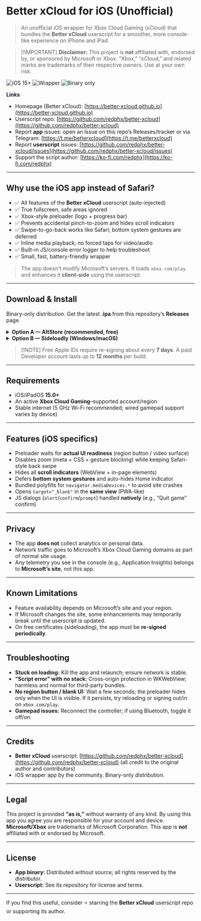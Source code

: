 # Better xCloud for iOS (Unofficial)

> An unofficial iOS wrapper for Xbox Cloud Gaming (xCloud) that bundles the **Better xCloud** userscript for a smoother, more console-like experience on iPhone and iPad.

> \[!IMPORTANT]
> **Disclaimer:** This project is **not** affiliated with, endorsed by, or sponsored by Microsoft or Xbox. “Xbox,” “xCloud,” and related marks are trademarks of their respective owners. Use at your own risk.

<p align="left">
  <img alt="iOS 15+" src="https://img.shields.io/badge/iOS-15%2B-blue">
  <img alt="Wrapper" src="https://img.shields.io/badge/WKWebView-Wrapper-lightgrey">
  <img alt="Binary only" src="https://img.shields.io/badge/Distribution-Binary--only-orange">
</p>

**Links**

* Homepage (Better xCloud): [https://better-xcloud.github.io](https://better-xcloud.github.io)
* Userscript repo: [https://github.com/redphx/better-xcloud](https://github.com/redphx/better-xcloud)
* Report **app** issues: open an Issue on this repo’s Releases/tracker or via Telegram: [https://t.me/betterxcloud](https://t.me/betterxcloud)
* Report **userscript** issues: [https://github.com/redphx/better-xcloud/issues](https://github.com/redphx/better-xcloud/issues)
* Support the script author: [https://ko-fi.com/redphx](https://ko-fi.com/redphx)

---

## Why use the iOS app instead of Safari?

* ✅ All features of the **Better xCloud** userscript (auto-injected)
* ✅ True fullscreen, safe areas ignored
* ✅ Xbox-style preloader (logo + progress bar)
* ✅ Prevents accidental pinch-to-zoom and hides scroll indicators
* ✅ Swipe-to-go-back works like Safari; bottom system gestures are deferred
* ✅ Inline media playback; no forced taps for video/audio
* ✅ Built-in JS/console error logger to help troubleshoot
* ✅ Small, fast, battery-friendly wrapper

> The app doesn’t modify Microsoft’s servers. It loads `xbox.com/play` and enhances it **client-side** using the userscript.

---

## Download & Install

Binary-only distribution. Get the latest **.ipa** from this repository’s **Releases** page.

<details>
<summary><strong>Option A — AltStore (recommended, free)</strong></summary>

1. Install **AltServer** on macOS/Windows.
2. Connect your device and install **AltStore**.
3. On iPhone/iPad: **AltStore → My Apps → + →** select the downloaded **.ipa**.
4. If prompted, trust the developer profile in **Settings → General → VPN & Device Management**.

</details>

<details>
<summary><strong>Option B — Sideloadly (Windows/macOS)</strong></summary>

1. Open **Sideloadly**, connect your device.
2. Drag the **.ipa** in, sign with your Apple ID, and install.

</details>

> \[!NOTE]
> Free Apple IDs require re-signing about every **7 days**. A paid Developer account lasts up to **12 months** per build.

---

## Requirements

* iOS/iPadOS **15.0+**
* An active **Xbox Cloud Gaming**–supported account/region
* Stable internet (5 GHz Wi-Fi recommended; wired gamepad support varies by device)

---

## Features (iOS specifics)

* Preloader waits for **actual UI readiness** (region button / video surface)
* Disables zoom (meta + CSS + gesture blocking) while keeping Safari-style back swipe
* Hides all **scroll indicators** (WebView + in-page elements)
* Defers **bottom system gestures** and auto-hides Home indicator
* Bundled polyfills for `navigator.mediaDevices.*` to avoid site crashes
* Opens `target="_blank"` in the **same view** (PWA-like)
* JS dialogs (`alert`/`confirm`/`prompt`) handled **natively** (e.g., “Quit game” confirm)

---

## Privacy

* The app **does not** collect analytics or personal data.
* Network traffic goes to Microsoft’s Xbox Cloud Gaming domains as part of normal site usage.
* Any telemetry you see in the console (e.g., Application Insights) belongs to **Microsoft’s site**, not this app.

---

## Known Limitations

* Feature availability depends on Microsoft’s site and your region.
* If Microsoft changes the site, some enhancements may temporarily break until the userscript is updated.
* On free certificates (sideloading), the app must be **re-signed periodically**.

---

## Troubleshooting

* **Stuck on loading:** Kill the app and relaunch; ensure network is stable.
* **“Script error” with no stack:** Cross-origin protection in WKWebView; harmless and normal for third-party bundles.
* **No region button / blank UI:** Wait a few seconds; the preloader hides only when the UI is visible. If it persists, try reloading or signing out/in on `xbox.com/play`.
* **Gamepad issues:** Reconnect the controller; if using Bluetooth, toggle it off/on.

---

## Credits

* **Better xCloud** userscript: [https://github.com/redphx/better-xcloud](https://github.com/redphx/better-xcloud) (all credit to the original author and contributors)
* iOS wrapper app by the community. Binary-only distribution.

---

## Legal

This project is provided **“as is,”** without warranty of any kind. By using this app you agree you are responsible for your account and device. **Microsoft/Xbox** are trademarks of Microsoft Corporation. This app is **not** affiliated with or endorsed by Microsoft.

---

## License

* **App binary:** Distributed without source; all rights reserved by the distributor.
* **Userscript:** See its repository for license and terms.

---

If you find this useful, consider ⭐ starring the **Better xCloud** userscript repo or supporting its author.
